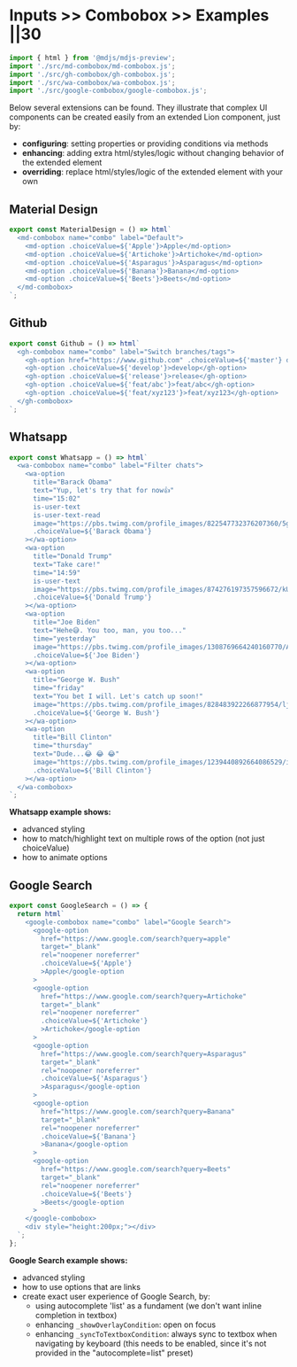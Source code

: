 # Inputs >> Combobox >> Examples ||30

```js script
import { html } from '@mdjs/mdjs-preview';
import './src/md-combobox/md-combobox.js';
import './src/gh-combobox/gh-combobox.js';
import './src/wa-combobox/wa-combobox.js';
import './src/google-combobox/google-combobox.js';
```

Below several extensions can be found. They illustrate that complex UI components can be created
easily from an extended Lion component, just by:

- **configuring**: setting properties or providing conditions via methods
- **enhancing**: adding extra html/styles/logic without changing behavior of the extended element
- **overriding**: replace html/styles/logic of the extended element with your own

## Material Design

```js preview-story
export const MaterialDesign = () => html`
  <md-combobox name="combo" label="Default">
    <md-option .choiceValue=${'Apple'}>Apple</md-option>
    <md-option .choiceValue=${'Artichoke'}>Artichoke</md-option>
    <md-option .choiceValue=${'Asparagus'}>Asparagus</md-option>
    <md-option .choiceValue=${'Banana'}>Banana</md-option>
    <md-option .choiceValue=${'Beets'}>Beets</md-option>
  </md-combobox>
`;
```

## Github

```js preview-story
export const Github = () => html`
  <gh-combobox name="combo" label="Switch branches/tags">
    <gh-option href="https://www.github.com" .choiceValue=${'master'} default>master</gh-option>
    <gh-option .choiceValue=${'develop'}>develop</gh-option>
    <gh-option .choiceValue=${'release'}>release</gh-option>
    <gh-option .choiceValue=${'feat/abc'}>feat/abc</gh-option>
    <gh-option .choiceValue=${'feat/xyz123'}>feat/xyz123</gh-option>
  </gh-combobox>
`;
```

## Whatsapp

```js preview-story
export const Whatsapp = () => html`
  <wa-combobox name="combo" label="Filter chats">
    <wa-option
      title="Barack Obama"
      text="Yup, let's try that for now👍"
      time="15:02"
      is-user-text
      is-user-text-read
      image="https://pbs.twimg.com/profile_images/822547732376207360/5g0FC8XX_400x400.jpg"
      .choiceValue=${'Barack Obama'}
    ></wa-option>
    <wa-option
      title="Donald Trump"
      text="Take care!"
      time="14:59"
      is-user-text
      image="https://pbs.twimg.com/profile_images/874276197357596672/kUuht00m_400x400.jpg"
      .choiceValue=${'Donald Trump'}
    ></wa-option>
    <wa-option
      title="Joe Biden"
      text="Hehe😅. You too, man, you too..."
      time="yesterday"
      image="https://pbs.twimg.com/profile_images/1308769664240160770/AfgzWVE7_400x400.jpg"
      .choiceValue=${'Joe Biden'}
    ></wa-option>
    <wa-option
      title="George W. Bush"
      time="friday"
      text="You bet I will. Let's catch up soon!"
      image="https://pbs.twimg.com/profile_images/828483922266877954/ljYUWUCu_400x400.jpg"
      .choiceValue=${'George W. Bush'}
    ></wa-option>
    <wa-option
      title="Bill Clinton"
      time="thursday"
      text="Dude...😂 😂 😂"
      image="https://pbs.twimg.com/profile_images/1239440892664086529/iY0Z83Dr_400x400.jpg"
      .choiceValue=${'Bill Clinton'}
    ></wa-option>
  </wa-combobox>
`;
```

**Whatsapp example shows:**

- advanced styling
- how to match/highlight text on multiple rows of the option (not just choiceValue)
- how to animate options

## Google Search

```js preview-story
export const GoogleSearch = () => {
  return html`
    <google-combobox name="combo" label="Google Search">
      <google-option
        href="https://www.google.com/search?query=apple"
        target="_blank"
        rel="noopener noreferrer"
        .choiceValue=${'Apple'}
        >Apple</google-option
      >
      <google-option
        href="https://www.google.com/search?query=Artichoke"
        target="_blank"
        rel="noopener noreferrer"
        .choiceValue=${'Artichoke'}
        >Artichoke</google-option
      >
      <google-option
        href="https://www.google.com/search?query=Asparagus"
        target="_blank"
        rel="noopener noreferrer"
        .choiceValue=${'Asparagus'}
        >Asparagus</google-option
      >
      <google-option
        href="https://www.google.com/search?query=Banana"
        target="_blank"
        rel="noopener noreferrer"
        .choiceValue=${'Banana'}
        >Banana</google-option
      >
      <google-option
        href="https://www.google.com/search?query=Beets"
        target="_blank"
        rel="noopener noreferrer"
        .choiceValue=${'Beets'}
        >Beets</google-option
      >
    </google-combobox>
    <div style="height:200px;"></div>
  `;
};
```

**Google Search example shows:**

- advanced styling
- how to use options that are links
- create exact user experience of Google Search, by:
  - using autocomplete 'list' as a fundament (we don't want inline completion in textbox)
  - enhancing `_showOverlayCondition`: open on focus
  - enhancing `_syncToTextboxCondition`: always sync to textbox when navigating by keyboard (this needs to be enabled, since it's not provided in the "autocomplete=list" preset)
